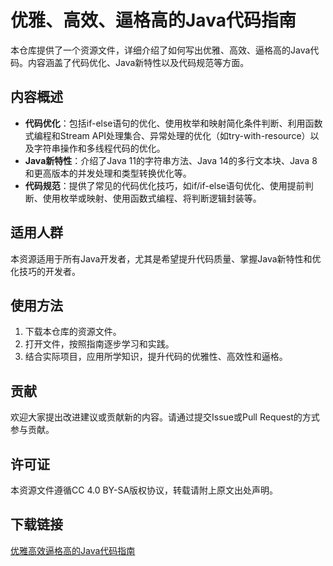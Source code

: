 # 优雅、高效、逼格高的Java代码指南

本仓库提供了一个资源文件，详细介绍了如何写出优雅、高效、逼格高的Java代码。内容涵盖了代码优化、Java新特性以及代码规范等方面。

## 内容概述

- **代码优化**：包括if-else语句的优化、使用枚举和映射简化条件判断、利用函数式编程和Stream API处理集合、异常处理的优化（如try-with-resource）以及字符串操作和多线程代码的优化。
- **Java新特性**：介绍了Java 11的字符串方法、Java 14的多行文本块、Java 8和更高版本的并发处理和类型转换优化等。
- **代码规范**：提供了常见的代码优化技巧，如if/if-else语句优化、使用提前判断、使用枚举或映射、使用函数式编程、将判断逻辑封装等。

## 适用人群

本资源适用于所有Java开发者，尤其是希望提升代码质量、掌握Java新特性和优化技巧的开发者。

## 使用方法

1. 下载本仓库的资源文件。
2. 打开文件，按照指南逐步学习和实践。
3. 结合实际项目，应用所学知识，提升代码的优雅性、高效性和逼格。

## 贡献

欢迎大家提出改进建议或贡献新的内容。请通过提交Issue或Pull Request的方式参与贡献。

## 许可证

本资源文件遵循CC 4.0 BY-SA版权协议，转载请附上原文出处声明。

## 下载链接

[优雅高效逼格高的Java代码指南](https://pan.quark.cn/s/f87a017dd3a9)